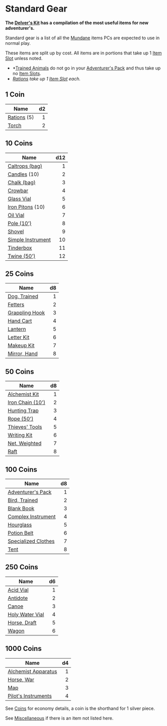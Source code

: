 # Standard Gear

**The [Delver's Kit](Gear/Delver's%20Kit.md) has a compilation of the most useful items for new adventurer's.**

Standard gear is a list of all the [Mundane](Material%20Properties/Mundane%20Property.md) items PCs are expected to use in normal play.

These items are split up by cost. All items are in portions that take up 1 [Item Slot](../../Player%20Characters/Derived%20Statistics/Item%20Slots.md) unless noted.

- *[Trained Animals](Trained%20Animals.md) do not go in your [Adventurer's Pack](Gear/100%20Coins/Adventurer's%20Pack.md) and thus take up no [Item Slots](../../Player%20Characters/Derived%20Statistics/Item%20Slots.md).
- *[Rations](Gear/1%20Coin/Ration.md) take up 1 [Item Slot](../../Player%20Characters/Derived%20Statistics/Item%20Slots.md) each.*

## 1 Coin

| Name                                                             |  d2 |
| ---------------------------------------------------------------- | --: |
| [Rations](Gear/1%20Coin/Ration.md) (5) |   1 |
| [Torch](Gear/1%20Coin/Torch.md)        |   2 |

## 10 Coins

| Name                                                                                  | d12 |
| ------------------------------------------------------------------------------------- | --: |
| [Caltrops (bag)](Gear/10%20Coins/Caltrops%20(bag).md)       |   1 |
| [Candles](Gear/10%20Coins/Candle.md) (10)                   |   2 |
| [Chalk (bag)](Gear/10%20Coins/Chalk%20(bag).md)             |   3 |
| [Crowbar](Gear/10%20Coins/Crowbar.md)                       |   4 |
| [Glass Vial](Gear/10%20Coins/Glass%20Vial.md)               |   5 |
| [Iron Pitons](Gear/10%20Coins/Iron%20Piton.md) (10)         |   6 |
| [Oil Vial](Gear/10%20Coins/Oil%20Vial.md)                   |   7 |
| [Pole (10')](Gear/10%20Coins/Pole%20(10').md)               |   8 |
| [Shovel](Gear/10%20Coins/Shovel.md)                         |   9 |
| [Simple Instrument](Gear/10%20Coins/Simple%20Instrument.md) |  10 |
| [Tinderbox](Gear/10%20Coins/Tinderbox.md)                   |  11 |
| [Twine (50')](Gear/10%20Coins/Twine%20(50').md)             |  12 |

## 25 Coins

| Name                                                                            |  d8 |
| ------------------------------------------------------------------------------- | --: |
| [Dog, Trained](Gear/25%20Coins/Dog,%20Trained.md)     |   1 |
| [Fetters](Gear/25%20Coins/Fetters.md)                 |   2 |
| [Grappling Hook](Gear/25%20Coins/Grappling%20Hook.md) |   3 |
| [Hand Cart](Gear/25%20Coins/Hand%20Cart.md)           |   4 |
| [Lantern](Gear/25%20Coins/Lantern.md)                 |   5 |
| [Letter Kit](Gear/25%20Coins/Letter%20Kit.md)         |   6 |
| [Makeup Kit](Gear/25%20Coins/Makeup%20Kit.md)         |   7 |
| [Mirror, Hand](Gear/25%20Coins/Mirror,%20Hand.md)     |   8 |

## 50 Coins

| Name                                                                                  |  d8 |
| ------------------------------------------------------------------------------------- | --: |
| [Alchemist Kit](Gear/50%20Coins/Alchemist%20Kit.md)         |   1 |
| [Iron Chain (10')](Gear/50%20Coins/Iron%20Chain%20(10').md) |   2 |
| [Hunting Trap](Gear/50%20Coins/Hunting%20Trap.md)           |   3 |
| [Rope (50')](Gear/50%20Coins/Rope%20(50').md)               |   4 |
| [Thieves' Tools](Gear/50%20Coins/Thieves'%20Tools.md)       |   5 |
| [Writing Kit](Gear/50%20Coins/Writing%20Kit.md)             |   6 |
| [Net, Weighted](Gear/50%20Coins/Net,%20Weighted.md)         |   7 |
| [Raft](Gear/50%20Coins/Raft.md)                             |   8 |

## 100 Coins

| Name                                                                                       |  d8 |
| ------------------------------------------------------------------------------------------ | --: |
| [Adventurer's Pack](Gear/100%20Coins/Adventurer's%20Pack.md)     |   1 |
| [Bird, Trained](Gear/100%20Coins/Bird,%20Trained.md)             |   2 |
| [Blank Book](Gear/100%20Coins/Blank%20Book.md)                   |   3 |
| [Complex Instrument](Gear/100%20Coins/Complex%20Instrument.md)   |   4 |
| [Hourglass](Gear/100%20Coins/Hourglass.md)                       |   5 |
| [Potion Belt](Gear/100%20Coins/Potion%20Belt.md)                 |   6 |
| [Specialized Clothes](Gear/100%20Coins/Specialized%20Clothes.md) |   7 |
| [Tent](Gear/100%20Coins/Tent.md)                                 |   8 |

## 250 Coins

| Name                                                                                 |  d6 |
| ------------------------------------------------------------------------------------ | --: |
| [Acid Vial](Gear/250%20Coins/Acid%20Vial.md)               |   1 |
| [Antidote](Gear/250%20Coins/Antidote.md)                   |   2 |
| [Canoe](Gear/250%20Coins/Canoe.md)                         |   3 |
| [Holy Water Vial](Gear/250%20Coins/Holy%20Water%20Vial.md) |   4 |
| [Horse, Draft](Gear/250%20Coins/Horse,%20Draft.md)         |   5 |
| [Wagon](Gear/250%20Coins/Wagon.md)                         |   6 |

## 1000 Coins

| Name                                                                                        |  d4 |
| ------------------------------------------------------------------------------------------- | --: |
| [Alchemist Apparatus](Gear/1000%20Coins/Alchemist%20Apparatus.md) |   1 |
| [Horse, War](Gear/1000%20Coins/Horse,%20War.md)                   |   2 |
| [Map](Gear/1000%20Coins/Map.md)                                   |   3 |
| [Pilot's Instruments](Gear/1000%20Coins/Pilot's%20Instruments.md) |   4 |

See [Coins](../Economy/Coins.md) for economy details, a coin is the shorthand for 1 silver piece.

See [Miscellaneous](Miscellaneous.md) if there is an item not listed here.

